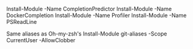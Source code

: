 Install-Module -Name CompletionPredictor
Install-Module -Name DockerCompletion
Install-Module -Name Profiler
Install-Module -Name PSReadLine

Same aliases as Oh-my-zsh's
Install-Module git-aliases -Scope CurrentUser -AllowClobber
